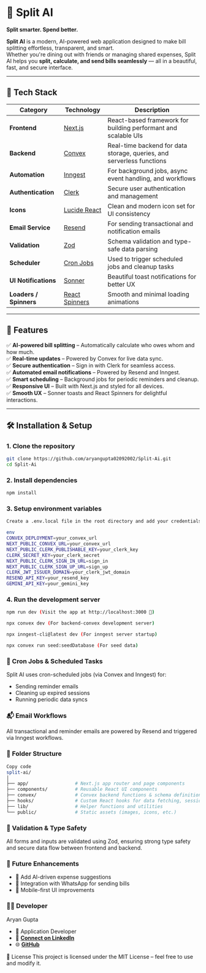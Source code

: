 # 💸 Split AI

**Split smarter. Spend better.**

**Split AI** is a modern, AI-powered web application designed to make bill splitting effortless, transparent, and smart.  
Whether you're dining out with friends or managing shared expenses, Split AI helps you **split, calculate, and send bills seamlessly** — all in a beautiful, fast, and secure interface.

---

## 🚀 Tech Stack

| Category | Technology | Description |
|-----------|-------------|-------------|
| **Frontend** | [Next.js](https://nextjs.org/) | React-based framework for building performant and scalable UIs |
| **Backend** | [Convex](https://convex.dev/) | Real-time backend for data storage, queries, and serverless functions |
| **Automation** | [Inngest](https://www.inngest.com/) | For background jobs, async event handling, and workflows |
| **Authentication** | [Clerk](https://clerk.com/) | Secure user authentication and management |
| **Icons** | [Lucide React](https://lucide.dev/) | Clean and modern icon set for UI consistency |
| **Email Service** | [Resend](https://resend.com/) | For sending transactional and notification emails |
| **Validation** | [Zod](https://zod.dev/) | Schema validation and type-safe data parsing |
| **Scheduler** | [Cron Jobs](https://crontab.guru/) | Used to trigger scheduled jobs and cleanup tasks |
| **UI Notifications** | [Sonner](https://sonner.emilkowal.ski/) | Beautiful toast notifications for better UX |
| **Loaders / Spinners** | [React Spinners](https://www.davidhu.io/react-spinners/) | Smooth and minimal loading animations |

---

## 🧠 Features

✅ **AI-powered bill splitting** – Automatically calculate who owes whom and how much.  
✅ **Real-time updates** – Powered by Convex for live data sync.  
✅ **Secure authentication** – Sign in with Clerk for seamless access.  
✅ **Automated email notifications** – Powered by Resend and Inngest.  
✅ **Smart scheduling** – Background jobs for periodic reminders and cleanup.  
✅ **Responsive UI** – Built with Next.js and styled for all devices.  
✅ **Smooth UX** – Sonner toasts and React Spinners for delightful interactions.  

---

## 🛠️ Installation & Setup

### 1. Clone the repository
```bash
git clone https://github.com/aryangupta02092002/Split-Ai.git
cd Split-Ai
```

### 2. Install dependencies
```bash
npm install
```

### 3. Setup environment variables
```bash
Create a .env.local file in the root directory and add your credentials:

env
CONVEX_DEPLOYMENT=your_convex_url
NEXT_PUBLIC_CONVEX_URL=your_convex_url
NEXT_PUBLIC_CLERK_PUBLISHABLE_KEY=your_clerk_key
CLERK_SECRET_KEY=your_clerk_secret
NEXT_PUBLIC_CLERK_SIGN_IN_URL=sign_in
NEXT_PUBLIC_CLERK_SIGN_UP_URL=sign_up
CLERK_JWT_ISSUER_DOMAIN=your_clerk_jwt_domain
RESEND_API_KEY=your_resend_key
GEMINI_API_KEY=your_gemini_key

```

### 4. Run the development server
```bash
npm run dev (Visit the app at http://localhost:3000 🚀)

npx convex dev (For backend-convex development server)

npx inngest-cli@latest dev (For inngest server startup)

npx convex run seed:seedDatabase (For seed data)
```

### 📅 Cron Jobs & Scheduled Tasks
Split AI uses cron-scheduled jobs (via Convex and Inngest) for:

- Sending reminder emails
- Cleaning up expired sessions
- Running periodic data syncs

### 📬 Email Workflows
All transactional and reminder emails are powered by Resend and triggered via Inngest workflows.

### 🧩 Folder Structure
```perl
Copy code
split-ai/
│
├── app/                 # Next.js app router and page components
├── components/          # Reusable React UI components
├── convex/              # Convex backend functions & schema definitions
├── hooks/               # Custom React hooks for data fetching, session handling, and UI logic
├── lib/                 # Helper functions and utilities
└── public/              # Static assets (images, icons, etc.)
```

### 🧪 Validation & Type Safety
All forms and inputs are validated using Zod, ensuring strong type safety and secure data flow between frontend and backend.

### 🧠 Future Enhancements
- 🤖 Add AI-driven expense suggestions
- 💬 Integration with WhatsApp for sending bills
- 📱 Mobile-first UI improvements


### 👨‍💻 Developer
Aryan Gupta
- 💼 Application Developer 
- 📧 [**Connect on LinkedIn**](https://www.linkedin.com/in/aryan-gupta-1bb108192/)
- 🌐 [**GitHub**](https://github.com/aryangupta02092002)

🪪 License
This project is licensed under the MIT License – feel free to use and modify it.